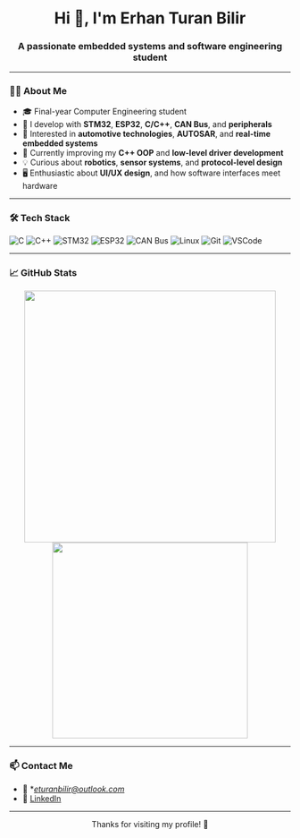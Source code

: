 <h1 align="center">Hi 👋, I'm Erhan Turan Bilir</h1>
<h3 align="center">A passionate embedded systems and software engineering student</h3>

---

### 👨‍💻 About Me
- 🎓 Final-year Computer Engineering student  
- 🔧 I develop with **STM32**, **ESP32**, **C/C++**, **CAN Bus**, and **peripherals**
- 🚗 Interested in **automotive technologies**, **AUTOSAR**, and **real-time embedded systems**
- 🌱 Currently improving my **C++ OOP** and **low-level driver development**
- 💡 Curious about **robotics**, **sensor systems**, and **protocol-level design**
- 🖥️ Enthusiastic about **UI/UX design**, and how software interfaces meet hardware

---

### 🛠️ Tech Stack
![C](https://img.shields.io/badge/-C-00599C?style=flat-square&logo=c)
![C++](https://img.shields.io/badge/-C++-00599C?style=flat-square&logo=c%2B%2B)
![STM32](https://img.shields.io/badge/-STM32-03234B?style=flat-square&logo=stmicroelectronics)
![ESP32](https://img.shields.io/badge/-ESP32-000000?style=flat-square&logo=espressif)
![CAN Bus](https://img.shields.io/badge/-CAN%20Bus-blue?style=flat-square)
![Linux](https://img.shields.io/badge/-Linux-FCC624?style=flat-square&logo=linux)
![Git](https://img.shields.io/badge/-Git-F05032?style=flat-square&logo=git)
![VSCode](https://img.shields.io/badge/-VS%20Code-007ACC?style=flat-square&logo=visual-studio-code)

---

### 📈 GitHub Stats

<p align="center">
  <img src="https://github-readme-stats.vercel.app/api?username=erhanbilir&show_icons=true&theme=tokyonight" width="450"/>
  <img src="https://github-readme-stats.vercel.app/api/top-langs/?username=erhanbilir&layout=compact&theme=tokyonight" width="350"/>
</p>

---

### 📫 Contact Me
- 📧 **eturanbilir@outlook.com*
- 💼 [LinkedIn](https://www.linkedin.com/in/erhanturanbilir/)

---

<p align="center">Thanks for visiting my profile! 🚀</p>
